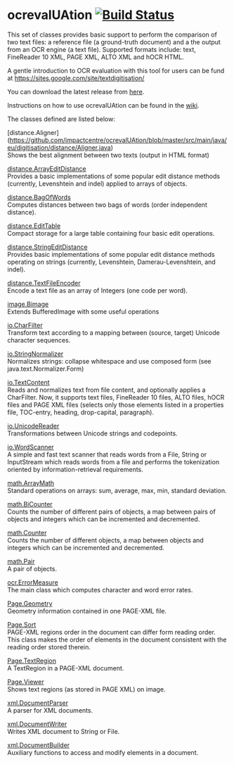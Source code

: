 ocrevalUAtion [![Build Status](https://secure.travis-ci.org/impactcentre/ocrevalUAtion.png?branch=master)](http://travis-ci.org/impactcentre/ocrevalUAtion)
=============

This set of classes provides basic support to perform the comparison of
two text files: a reference file (a ground-truth document) and a the output from an OCR engine (a text file).
Supported formats include: text, FineReader 10 XML, PAGE XML, ALTO XML and hOCR HTML.

A gentle introduction to OCR evaluation with this tool for users can be fund at https://sites.google.com/site/textdigitisation/

You can download the latest release from [here](https://bintray.com/impactocr/maven/ocrevalUAtion).

Instructions on how to use ocrevalUAtion can be found in the [wiki](https://github.com/impactcentre/ocrevalUAtion/wiki).

The classes defined are listed below:

[distance.Aligner] (https://github.com/impactcentre/ocrevalUAtion/blob/master/src/main/java/eu/digitisation/distance/Aligner.java)<br>
Shows the best alignment between two texts (output in HTML format)

[distance.ArrayEditDistance<Type>](https://github.com/impactcentre/ocrevalUAtion/blob/master/src/main/java/eu/digitisation/distance/ArrayEditDistance.java)<br>
Provides a basic implementations of some popular edit distance methods
(currently, Levenshtein and indel) applied to arrays of objects.

[distance.BagOfWords](https://github.com/impactcentre/ocrevalUAtion/blob/master/src/main/java/eu/digitisation/distance/BagOfWords.java)<br>
Computes distances between two bags of words (order independent distance).

[distance.EditTable](https://github.com/impactcentre/ocrevalUAtion/blob/master/src/main/java/eu/digitisation/distance/EditTable.java)<br>
Compact storage for a large table containing four basic edit operations.

[distance.StringEditDistance](https://github.com/impactcentre/ocrevalUAtion/blob/master/src/main/java/eu/digitisation/distance/StringEditDistance.java)<br>
Provides basic implementations of some popular edit distance methods 
operating on strings (currently, Levenshtein, Damerau-Levenshtein, and indel).

[distance.TextFileEncoder](https://github.com/impactcentre/ocrevalUAtion/blob/master/src/main/java/eu/digitisation/distance/TextFileEncoder.java)<br>
Encode a text file as an array of Integers (one code per word).

[image.Bimage](https://github.com/impactcentre/ocrevalUAtion/blob/master/src/main/java/eu/digitisation/image/Bimage.java)<br>
Extends BufferedImage with some useful operations

[io.CharFilter](https://github.com/impactcentre/ocrevalUAtion/blob/master/src/main/java/eu/digitisation/io/CharFilter.java)<br>
Transform text according to a mapping between (source, target) 
Unicode character sequences.

[io.StringNormalizer](https://github.com/impactcentre/ocrevalUAtion/blob/master/src/main/java/eu/digitisation/io/StringNormalizer.java)<br>
Normalizes strings: collapse whitespace and use composed form (see java.text.Normalizer.Form)

[io.TextContent](https://github.com/impactcentre/ocrevalUAtion/blob/master/src/main/java/eu/digitisation/io/TextContent.java)<br>
Reads and normalizes text from file content, 
and optionally applies a CharFilter. Now, it supports text files, FineReader 10 files, ALTO files, hOCR files and PAGE XML files (selects only those
elements listed in a properties file, TOC-entry, heading,
drop-capital, paragraph).

[io.UnicodeReader](https://github.com/impactcentre/ocrevalUAtion/blob/master/src/main/java/eu/digitisation/io/UnicodeReader.java)<br>
Transformations between Unicode strings and codepoints.

[io.WordScanner](https://github.com/impactcentre/ocrevalUAtion/blob/master/src/main/java/eu/digitisation/io/WordScanner.java)<br>
A simple and fast text scanner that reads words 
from a File, String or InputStream which reads words from a file and
performs the tokenization oriented by information-retrieval
requirements.

[math.ArrayMath](https://github.com/impactcentre/ocrevalUAtion/blob/master/src/main/java/eu/digitisation/math/ArrayMath.java)<br>
Standard operations on arrays: sum, average, max, min, standard deviation.

[math.BiCounter<T>](https://github.com/impactcentre/ocrevalUAtion/blob/master/src/main/java/eu/digitisation/math/BiCounter.java)<br>
Counts the number of different pairs of objects, a map between
pairs of objects and integers which can be incremented and decremented.

[math.Counter<T>](https://github.com/impactcentre/ocrevalUAtion/blob/master/src/main/java/eu/digitisation/math/Counter.java)<br>
Counts the number of different objects, a map between
objects and integers which can be incremented and decremented.

[math.Pair](https://github.com/impactcentre/ocrevalUAtion/blob/master/src/main/java/eu/digitisation/math/Pair.java)<br>
A pair of objects.

[ocr.ErrorMeasure](https://github.com/impactcentre/ocrevalUAtion/blob/master/src/main/java/eu/digitisation/ocr/ErrorMeasure.java)<br>
The main class which computes character and word error rates.

[Page.Geometry](https://github.com/impactcentre/ocrevalUAtion/blob/master/src/main/java/eu/digitisation/Page/Geometry.java)<br>
Geometry information contained in one PAGE-XML file.

[Page.Sort](https://github.com/impactcentre/ocrevalUAtion/blob/master/src/main/java/eu/digitisation/Page/Sort.java)<br>
PAGE-XML regions order in the document can differ form reading order. 
This class makes the order of elements in the document consistent 
with the reading order stored therein.

[Page.TextRegion](https://github.com/impactcentre/ocrevalUAtion/blob/master/src/main/java/eu/digitisation/Page/TextRegion.java)<br>
A TextRegion in a PAGE-XML document.

[Page.Viewer](https://github.com/impactcentre/ocrevalUAtion/blob/master/src/main/java/eu/digitisation/Page/Viewer.java)<br>
Shows text regions (as stored in PAGE XML) on image.

[xml.DocumentParser](https://github.com/impactcentre/ocrevalUAtion/blob/master/src/main/java/eu/digitisation/xml/DocumentParser.java)<br>
A parser for XML documents.

[xml.DocumentWriter](https://github.com/impactcentre/ocrevalUAtion/blob/master/src/main/java/eu/digitisation/xml/DocumentWriter.java)<br>
Writes XML document to String or File.

[xml.DocumentBuilder](https://github.com/impactcentre/ocrevalUAtion/blob/master/src/main/java/eu/digitisation/xml/DocumentBuilder.java)<br>
Auxiliary functions to access and modify elements in a document.


